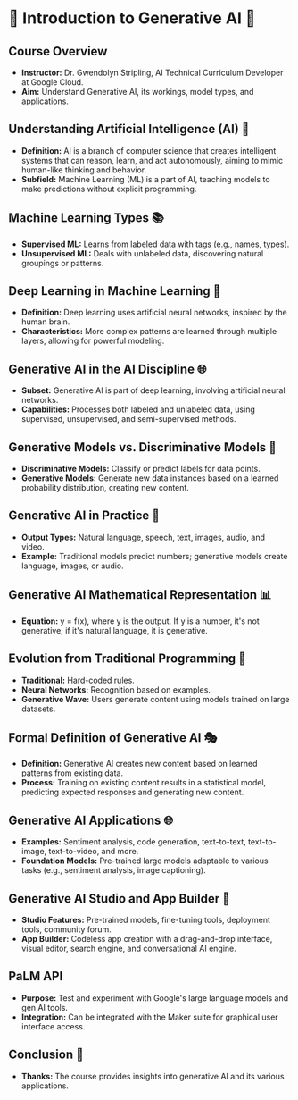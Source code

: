 # 🚀 **Introduction to Generative AI** 🌈

## Course Overview
- **Instructor:** Dr. Gwendolyn Stripling, AI Technical Curriculum Developer at Google Cloud.
- **Aim:** Understand Generative AI, its workings, model types, and applications.

## **Understanding Artificial Intelligence (AI) 🤖**
- **Definition:** AI is a branch of computer science that creates intelligent systems that can reason, learn, and act autonomously, aiming to mimic human-like thinking and behavior.
- **Subfield:** Machine Learning (ML) is a part of AI, teaching models to make predictions without explicit programming.

## **Machine Learning Types 📚**
- **Supervised ML:** Learns from labeled data with tags (e.g., names, types).
- **Unsupervised ML:** Deals with unlabeled data, discovering natural groupings or patterns.

## **Deep Learning in Machine Learning 🧠**
- **Definition:** Deep learning uses artificial neural networks, inspired by the human brain.
- **Characteristics:** More complex patterns are learned through multiple layers, allowing for powerful modeling.

## **Generative AI in the AI Discipline 🌐**
- **Subset:** Generative AI is part of deep learning, involving artificial neural networks.
- **Capabilities:** Processes both labeled and unlabeled data, using supervised, unsupervised, and semi-supervised methods.

## **Generative Models vs. Discriminative Models 💫**
- **Discriminative Models:** Classify or predict labels for data points.
- **Generative Models:** Generate new data instances based on a learned probability distribution, creating new content.

## **Generative AI in Practice 🎨**
- **Output Types:** Natural language, speech, text, images, audio, and video.
- **Example:** Traditional models predict numbers; generative models create language, images, or audio.

## **Generative AI Mathematical Representation 📊**
- **Equation:** y = f(x), where y is the output. If y is a number, it's not generative; if it's natural language, it is generative.

## **Evolution from Traditional Programming 🔄**
- **Traditional:** Hard-coded rules.
- **Neural Networks:** Recognition based on examples.
- **Generative Wave:** Users generate content using models trained on large datasets.

## **Formal Definition of Generative AI 🎭**
- **Definition:** Generative AI creates new content based on learned patterns from existing data.
- **Process:** Training on existing content results in a statistical model, predicting expected responses and generating new content.

## **Generative AI Applications 🌐**
- **Examples:** Sentiment analysis, code generation, text-to-text, text-to-image, text-to-video, and more.
- **Foundation Models:** Pre-trained large models adaptable to various tasks (e.g., sentiment analysis, image captioning).

## **Generative AI Studio and App Builder 🎨**
- **Studio Features:** Pre-trained models, fine-tuning tools, deployment tools, community forum.
- **App Builder:** Codeless app creation with a drag-and-drop interface, visual editor, search engine, and conversational AI engine.

## PaLM API
- **Purpose:** Test and experiment with Google's large language models and gen AI tools.
- **Integration:** Can be integrated with the Maker suite for graphical user interface access.

## **Conclusion 🌟**
- **Thanks:** The course provides insights into generative AI and its various applications.
